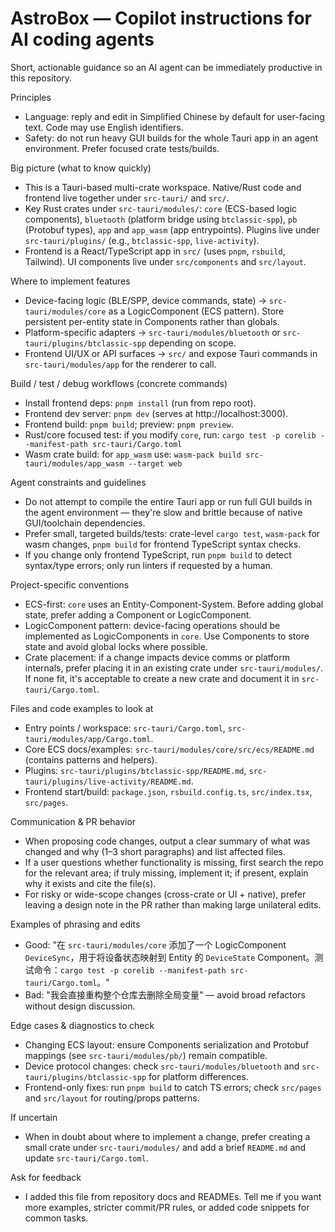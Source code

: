 # AstroBox — Copilot instructions for AI coding agents

Short, actionable guidance so an AI agent can be immediately productive in this repository.

Principles
- Language: reply and edit in Simplified Chinese by default for user-facing text. Code may use English identifiers.
- Safety: do not run heavy GUI builds for the whole Tauri app in an agent environment. Prefer focused crate tests/builds.

Big picture (what to know quickly)
- This is a Tauri-based multi-crate workspace. Native/Rust code and frontend live together under `src-tauri/` and `src/`.
- Key Rust crates under `src-tauri/modules/`: `core` (ECS-based logic components), `bluetooth` (platform bridge using `btclassic-spp`), `pb` (Protobuf types), `app` and `app_wasm` (app entrypoints). Plugins live under `src-tauri/plugins/` (e.g., `btclassic-spp`, `live-activity`).
- Frontend is a React/TypeScript app in `src/` (uses `pnpm`, `rsbuild`, Tailwind). UI components live under `src/components` and `src/layout`.

Where to implement features
- Device-facing logic (BLE/SPP, device commands, state) -> `src-tauri/modules/core` as a LogicComponent (ECS pattern). Store persistent per-entity state in Components rather than globals.
- Platform-specific adapters -> `src-tauri/modules/bluetooth` or `src-tauri/plugins/btclassic-spp` depending on scope.
- Frontend UI/UX or API surfaces -> `src/` and expose Tauri commands in `src-tauri/modules/app` for the renderer to call.

Build / test / debug workflows (concrete commands)
- Install frontend deps: `pnpm install` (run from repo root).
- Frontend dev server: `pnpm dev` (serves at http://localhost:3000).
- Frontend build: `pnpm build`; preview: `pnpm preview`.
- Rust/core focused test: if you modify `core`, run:
  `cargo test -p corelib --manifest-path src-tauri/Cargo.toml`
- Wasm crate build: for `app_wasm` use:
  `wasm-pack build src-tauri/modules/app_wasm --target web`

Agent constraints and guidelines
- Do not attempt to compile the entire Tauri app or run full GUI builds in the agent environment — they're slow and brittle because of native GUI/toolchain dependencies.
- Prefer small, targeted builds/tests: crate-level `cargo test`, `wasm-pack` for wasm changes, `pnpm build` for frontend TypeScript syntax checks.
- If you change only frontend TypeScript, run `pnpm build` to detect syntax/type errors; only run linters if requested by a human.

Project-specific conventions
- ECS-first: `core` uses an Entity-Component-System. Before adding global state, prefer adding a Component or LogicComponent.
- LogicComponent pattern: device-facing operations should be implemented as LogicComponents in `core`. Use Components to store state and avoid global locks where possible.
- Crate placement: if a change impacts device comms or platform internals, prefer placing it in an existing crate under `src-tauri/modules/`. If none fit, it's acceptable to create a new crate and document it in `src-tauri/Cargo.toml`.

Files and code examples to look at
- Entry points / workspace: `src-tauri/Cargo.toml`, `src-tauri/modules/app/Cargo.toml`.
- Core ECS docs/examples: `src-tauri/modules/core/src/ecs/README.md` (contains patterns and helpers).
- Plugins: `src-tauri/plugins/btclassic-spp/README.md`, `src-tauri/plugins/live-activity/README.md`.
- Frontend start/build: `package.json`, `rsbuild.config.ts`, `src/index.tsx`, `src/pages`.

Communication & PR behavior
- When proposing code changes, output a clear summary of what was changed and why (1–3 short paragraphs) and list affected files.
- If a user questions whether functionality is missing, first search the repo for the relevant area; if truly missing, implement it; if present, explain why it exists and cite the file(s).
- For risky or wide-scope changes (cross-crate or UI + native), prefer leaving a design note in the PR rather than making large unilateral edits.

Examples of phrasing and edits
- Good: "在 `src-tauri/modules/core` 添加了一个 LogicComponent `DeviceSync`，用于将设备状态映射到 Entity 的 `DeviceState` Component。测试命令：`cargo test -p corelib --manifest-path src-tauri/Cargo.toml`。"
- Bad: "我会直接重构整个仓库去删除全局变量" — avoid broad refactors without design discussion.

Edge cases & diagnostics to check
- Changing ECS layout: ensure Components serialization and Protobuf mappings (see `src-tauri/modules/pb/`) remain compatible.
- Device protocol changes: check `src-tauri/modules/bluetooth` and `src-tauri/plugins/btclassic-spp` for platform differences.
- Frontend-only fixes: run `pnpm build` to catch TS errors; check `src/pages` and `src/layout` for routing/props patterns.

If uncertain
- When in doubt about where to implement a change, prefer creating a small crate under `src-tauri/modules/` and add a brief `README.md` and update `src-tauri/Cargo.toml`.

Ask for feedback
- I added this file from repository docs and READMEs. Tell me if you want more examples, stricter commit/PR rules, or added code snippets for common tasks.

